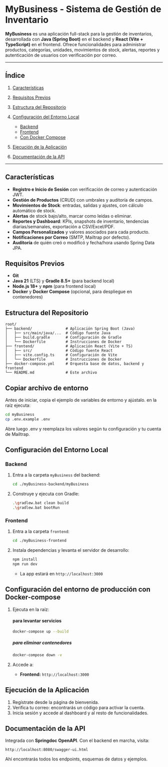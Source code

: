 # MyBusiness - Sistema de Gestión de Inventario

**MyBusiness** es una aplicación full-stack para la gestión de inventarios, desarrollada con **Java (Spring Boot)** en el backend y **React (Vite + TypeScript)** en el frontend. Ofrece funcionalidades para administrar productos, categorías, unidades, movimientos de stock, alertas, reportes y autenticación de usuarios con verificación por correo.

---

## Índice

1. [Características](#características)
2. [Requisitos Previos](#requisitos-previos)
3. [Estructura del Repositorio](#estructura-del-repositorio)
4. [Configuración del Entorno Local](#configuración-del-entorno-local)

   * [Backend](#backend)
   * [Frontend](#frontend)
   * [Con Docker Compose](#con-docker-compose)
5. [Ejecución de la Aplicación](#ejecución-de-la-aplicación)
6. [Documentación de la API](#documentación-de-la-api)

---

## Características

* **Registro e Inicio de Sesión** con verificación de correo y autenticación JWT.
* **Gestión de Productos** (CRUD) con umbrales y auditoría de campos.
* **Movimientos de Stock**: entradas, salidas y ajustes, con cálculo automático de stock.
* **Alertas** de stock bajo/alto, marcar como leídas o eliminar.
* **Reportes y Dashboard**: KPIs, snapshots de inventario, tendencias diarias/semanales, exportación a CSV/Excel/PDF.
* **Campos Personalizados** y valores asociados para cada producto.
* **Notificaciones por Correo** (SMTP, Mailtrap por defecto).
* **Auditoría** de quién creó o modificó y fecha/hora usando Spring Data JPA.

## Requisitos Previos

* **Git**
* **Java 21** (LTS) y **Gradle 8.5+** (para backend local)
* **Node.js 18+** y **npm** (para frontend local)
* **Docker** y **Docker Compose** (opcional, para despliegue en contenedores)

## Estructura del Repositorio

```
root/
├── backend/               # Aplicación Spring Boot (Java)
│   ├── src/main/java/...  # Código fuente Java
│   ├── build.gradle       # Configuración de Gradle
│   └── Dockerfile         # Instrucciones de Docker
├── frontend/              # Aplicación React (Vite + TS)
│   ├── src/               # Código fuente React
│   ├── vite.config.ts     # Configuración de Vite
│   └── Dockerfile         # Instrucciones de Docker
├── docker-compose.yml     # Orquesta base de datos, backend y frontend
└── README.md              # Este archivo
```


## Copiar archivo de entorno

Antes de iniciar, copia el ejemplo de variables de entorno y ajústalo. en la raíz ejecuta:

   ```bash
   cd myBusiness
   cp .env.example .env
   ```

 Abre luego .env y reemplaza los valores según tu configuración y tu cuenta de Mailtrap.

 
## Configuración del Entorno Local

### Backend

1. Entra a la carpeta `myBusiness` del backend:

   ```bash
   cd ./myBusiness-backend/myBusiness
   ```
   
2. Construye y ejecuta con Gradle:

   ```bash
   .\gradlew.bat clean build
   .\gradlew.bat bootRun
   ```
   
### Frontend

1. Entra a la carpeta `frontend`:

   ```bash
   cd ./myBusiness-frontend
   ```
2. Instala dependencias y levanta el servidor de desarrollo:

   ```bash
   npm install
   npm run dev
   ```

   * La app estará en `http://localhost:3000`

## Configuración del entorno de producción con Docker-compose   
1. Ejecuta en la raíz:

    #### para levantar servicios
     ```bash
     docker-compose up --build
     ```
    ##### para eliminar contenedores
    ```bash 
    docker-compose down -v
    ```

2. Accede a:

   * **Frontend:** `http://localhost:3000`

## Ejecución de la Aplicación

1. Regístrate desde la página de bienvenida.
2. Verifica tu correo: encontrarás un código para activar la cuenta.
3. Inicia sesión y accede al dashboard y al resto de funcionalidades.

## Documentación de la API

Integrada con **Springdoc OpenAPI**. Con el backend en marcha, visita:

```
http://localhost:8080/swagger-ui.html
```

Ahí encontrarás todos los endpoints, esquemas de datos y ejemplos.
